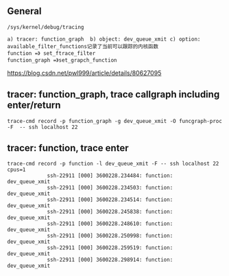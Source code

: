 ## General
```
/sys/kernel/debug/tracing

a) tracer: function_graph  b) object: dev_queue_xmit c) option:
available_filter_functions记录了当前可以跟踪的内核函数
function =》 set_ftrace_filter 
function_graph =》set_grapch_function 
```

https://blog.csdn.net/pwl999/article/details/80627095 

## tracer: function_graph, trace callgraph including enter/return
```
trace-cmd record -p function_graph -g dev_queue_xmit -O funcgraph-proc -F  -- ssh localhost 22
```

## tracer: function, trace enter
```
trace-cmd record -p function -l dev_queue_xmit -F -- ssh localhost 22
cpus=1
             ssh-22911 [000] 3600228.234484: function:             dev_queue_xmit
             ssh-22911 [000] 3600228.234503: function:             dev_queue_xmit
             ssh-22911 [000] 3600228.234514: function:             dev_queue_xmit
             ssh-22911 [000] 3600228.245838: function:             dev_queue_xmit
             ssh-22911 [000] 3600228.248610: function:             dev_queue_xmit
             ssh-22911 [000] 3600228.250998: function:             dev_queue_xmit
             ssh-22911 [000] 3600228.259519: function:             dev_queue_xmit
             ssh-22911 [000] 3600228.298914: function:             dev_queue_xmit
```


